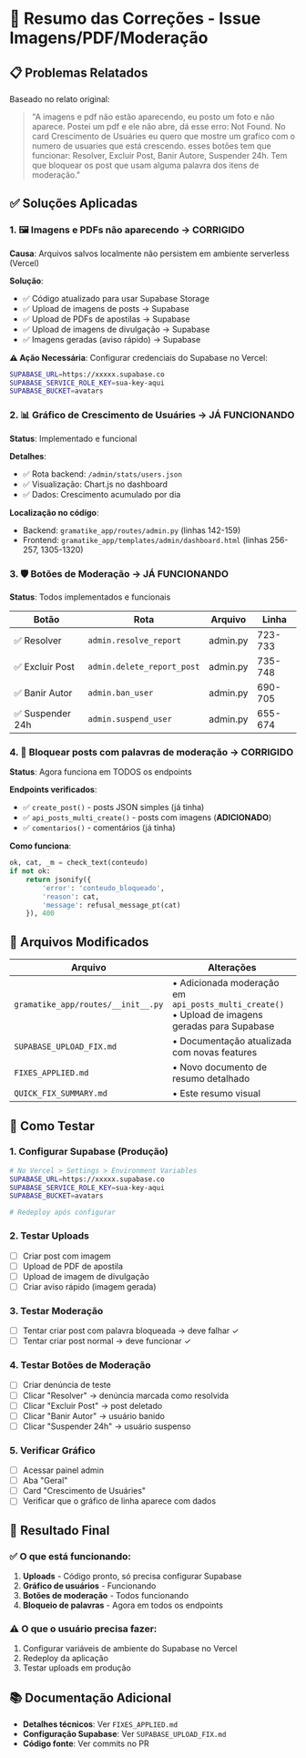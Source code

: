 # 🎯 Resumo das Correções - Issue Imagens/PDF/Moderação

## 📋 Problemas Relatados

Baseado no relato original:
> "A imagens e pdf não estão aparecendo, eu posto um foto e não aparece. Postei um pdf e ele não abre, dá esse erro: Not Found. No card Crescimento de Usuáries eu quero que mostre um grafico com o numero de usuaries que está crescendo. esses botões tem que funcionar: Resolver, Excluir Post, Banir Autore, Suspender 24h. Tem que bloquear os post que usam alguma palavra dos itens de moderação."

## ✅ Soluções Aplicadas

### 1. 🖼️ **Imagens e PDFs não aparecendo** → CORRIGIDO
**Causa**: Arquivos salvos localmente não persistem em ambiente serverless (Vercel)

**Solução**: 
- ✅ Código atualizado para usar Supabase Storage
- ✅ Upload de imagens de posts → Supabase
- ✅ Upload de PDFs de apostilas → Supabase  
- ✅ Upload de imagens de divulgação → Supabase
- ✅ Imagens geradas (aviso rápido) → Supabase

**⚠️ Ação Necessária**: Configurar credenciais do Supabase no Vercel:
```bash
SUPABASE_URL=https://xxxxx.supabase.co
SUPABASE_SERVICE_ROLE_KEY=sua-key-aqui
SUPABASE_BUCKET=avatars
```

### 2. 📊 **Gráfico de Crescimento de Usuáries** → JÁ FUNCIONANDO
**Status**: Implementado e funcional

**Detalhes**:
- ✅ Rota backend: `/admin/stats/users.json`
- ✅ Visualização: Chart.js no dashboard
- ✅ Dados: Crescimento acumulado por dia

**Localização no código**:
- Backend: `gramatike_app/routes/admin.py` (linhas 142-159)
- Frontend: `gramatike_app/templates/admin/dashboard.html` (linhas 256-257, 1305-1320)

### 3. 🛡️ **Botões de Moderação** → JÁ FUNCIONANDO
**Status**: Todos implementados e funcionais

| Botão | Rota | Arquivo | Linha |
|-------|------|---------|-------|
| ✅ Resolver | `admin.resolve_report` | admin.py | 723-733 |
| ✅ Excluir Post | `admin.delete_report_post` | admin.py | 735-748 |
| ✅ Banir Autor | `admin.ban_user` | admin.py | 690-705 |
| ✅ Suspender 24h | `admin.suspend_user` | admin.py | 655-674 |

### 4. 🚫 **Bloquear posts com palavras de moderação** → CORRIGIDO
**Status**: Agora funciona em TODOS os endpoints

**Endpoints verificados**:
- ✅ `create_post()` - posts JSON simples (já tinha)
- ✅ `api_posts_multi_create()` - posts com imagens (**ADICIONADO**)
- ✅ `comentarios()` - comentários (já tinha)

**Como funciona**:
```python
ok, cat, _m = check_text(conteudo)
if not ok:
    return jsonify({
        'error': 'conteudo_bloqueado', 
        'reason': cat, 
        'message': refusal_message_pt(cat)
    }), 400
```

## 📝 Arquivos Modificados

| Arquivo | Alterações |
|---------|-----------|
| `gramatike_app/routes/__init__.py` | • Adicionada moderação em `api_posts_multi_create()`<br>• Upload de imagens geradas para Supabase |
| `SUPABASE_UPLOAD_FIX.md` | • Documentação atualizada com novas features |
| `FIXES_APPLIED.md` | • Novo documento de resumo detalhado |
| `QUICK_FIX_SUMMARY.md` | • Este resumo visual |

## 🧪 Como Testar

### 1. Configurar Supabase (Produção)
```bash
# No Vercel > Settings > Environment Variables
SUPABASE_URL=https://xxxxx.supabase.co
SUPABASE_SERVICE_ROLE_KEY=sua-key-aqui
SUPABASE_BUCKET=avatars

# Redeploy após configurar
```

### 2. Testar Uploads
- [ ] Criar post com imagem
- [ ] Upload de PDF de apostila
- [ ] Upload de imagem de divulgação
- [ ] Criar aviso rápido (imagem gerada)

### 3. Testar Moderação
- [ ] Tentar criar post com palavra bloqueada → deve falhar ✓
- [ ] Tentar criar post normal → deve funcionar ✓

### 4. Testar Botões de Moderação
- [ ] Criar denúncia de teste
- [ ] Clicar "Resolver" → denúncia marcada como resolvida
- [ ] Clicar "Excluir Post" → post deletado
- [ ] Clicar "Banir Autor" → usuário banido
- [ ] Clicar "Suspender 24h" → usuário suspenso

### 5. Verificar Gráfico
- [ ] Acessar painel admin
- [ ] Aba "Geral"
- [ ] Card "Crescimento de Usuáries"
- [ ] Verificar que o gráfico de linha aparece com dados

## 🎉 Resultado Final

### ✅ O que está funcionando:
1. **Uploads** - Código pronto, só precisa configurar Supabase
2. **Gráfico de usuários** - Funcionando
3. **Botões de moderação** - Todos funcionando
4. **Bloqueio de palavras** - Agora em todos os endpoints

### ⚠️ O que o usuário precisa fazer:
1. Configurar variáveis de ambiente do Supabase no Vercel
2. Redeploy da aplicação
3. Testar uploads em produção

## 📚 Documentação Adicional

- **Detalhes técnicos**: Ver `FIXES_APPLIED.md`
- **Configuração Supabase**: Ver `SUPABASE_UPLOAD_FIX.md`
- **Código fonte**: Ver commits no PR
